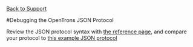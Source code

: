 [Back to Support](./readme.md)

#Debugging the OpenTrons JSON Protocol

Review the JSON protocol syntax with [the reference page](./json-protocol.md), and compare your protocol to [this example JSON protocol](sample-user-protocol.json)
